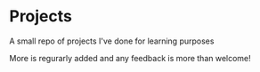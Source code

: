 # Projects
A small repo of projects I've done for learning purposes

More is regurarly added and any feedback is more than welcome!
